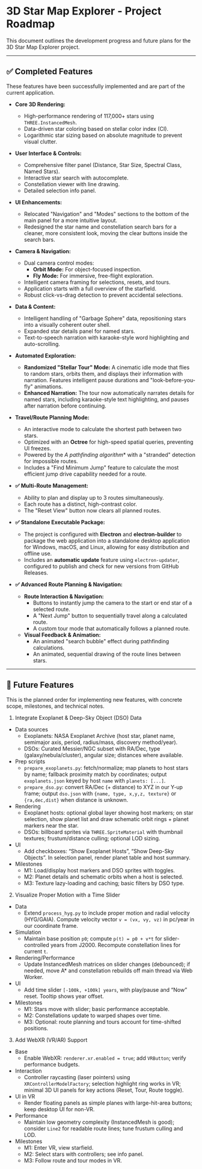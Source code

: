 # 3D Star Map Explorer - Project Roadmap

This document outlines the development progress and future plans for the 3D Star Map Explorer project.

---

## ✅ Completed Features

These features have been successfully implemented and are part of the current application.

- **Core 3D Rendering:**
  - High-performance rendering of 117,000+ stars using `THREE.InstancedMesh`.
  - Data-driven star coloring based on stellar color index (CI).
  - Logarithmic star sizing based on absolute magnitude to prevent visual clutter.

- **User Interface & Controls:**
  - Comprehensive filter panel (Distance, Star Size, Spectral Class, Named Stars).
  - Interactive star search with autocomplete.
  - Constellation viewer with line drawing.
  - Detailed selection info panel.

- **UI Enhancements:**
  - Relocated "Navigation" and "Modes" sections to the bottom of the main panel for a more intuitive layout.
  - Redesigned the star name and constellation search bars for a cleaner, more consistent look, moving the clear buttons inside the search bars.

- **Camera & Navigation:**
  - Dual camera control modes:
    - **Orbit Mode:** For object-focused inspection.
    - **Fly Mode:** For immersive, free-flight exploration.
  - Intelligent camera framing for selections, resets, and tours.
  - Application starts with a full overview of the starfield.
  - Robust click-vs-drag detection to prevent accidental selections.

- **Data & Content:**
  - Intelligent handling of "Garbage Sphere" data, repositioning stars into a visually coherent outer shell.
  - Expanded star details panel for named stars.
  - Text-to-speech narration with karaoke-style word highlighting and auto-scrolling.

- **Automated Exploration:**
  - **Randomized "Stellar Tour" Mode:** A cinematic idle mode that flies to random stars, orbits them, and displays their information with narration. Features intelligent pause durations and "look-before-you-fly" animations.
  - **Enhanced Narration:** The tour now automatically narrates details for named stars, including karaoke-style text highlighting, and pauses after narration before continuing.

- **Travel/Route Planning Mode:**
  - An interactive mode to calculate the shortest path between two stars.
  - Optimized with an **Octree** for high-speed spatial queries, preventing UI freezes.
  - Powered by the **A* pathfinding algorithm** with a "stranded" detection for impossible routes.
  - Includes a "Find Minimum Jump" feature to calculate the most efficient jump drive capability needed for a route.

- **✅ Multi-Route Management:**
  - Ability to plan and display up to 3 routes simultaneously.
  - Each route has a distinct, high-contrast color.
  - The "Reset View" button now clears all planned routes.

- **✅ Standalone Executable Package:**
  - The project is configured with **Electron** and **electron-builder** to package the web application into a standalone desktop application for Windows, macOS, and Linux, allowing for easy distribution and offline use.
  - Includes an **automatic update** feature using `electron-updater`, configured to publish and check for new versions from GitHub Releases.

- **✅ Advanced Route Planning & Navigation:**
    - **Route Interaction & Navigation:**
        - Buttons to instantly jump the camera to the start or end star of a selected route.
        - A "Next Jump" button to sequentially travel along a calculated route.
        - A custom tour mode that automatically follows a planned route.
    - **Visual Feedback & Animation:**
        - An animated "search bubble" effect during pathfinding calculations.
        - An animated, sequential drawing of the route lines between stars.

---

## 🚀 Future Features

This is the planned order for implementing new features, with concrete scope, milestones, and technical notes.

1) Integrate Exoplanet & Deep-Sky Object (DSO) Data
- Data sources
  - Exoplanets: NASA Exoplanet Archive (host star, planet name, semimajor axis, period, radius/mass, discovery method/year).
  - DSOs: Curated Messier/NGC subset with RA/Dec, type (galaxy/nebula/cluster), angular size; distances where available.
- Prep scripts
  - `prepare_exoplanets.py`: fetch/normalize; map planets to host stars by name; fallback proximity match by coordinates; output `exoplanets.json` keyed by host `name` with `planets: [...]`.
  - `prepare_dso.py`: convert RA/Dec (+ distance) to XYZ in our Y-up frame; output `dso.json` with `{name, type, x,y,z, texture}` or `{ra,dec,dist}` when distance is unknown.
- Rendering
  - Exoplanet hosts: optional global layer showing host markers; on star selection, show planet list and draw schematic orbit rings + planet markers near the star.
  - DSOs: billboard sprites via `THREE.SpriteMaterial` with thumbnail textures; frustum/distance culling; optional LOD sizing.
- UI
  - Add checkboxes: “Show Exoplanet Hosts”, “Show Deep-Sky Objects”. In selection panel, render planet table and host summary.
- Milestones
  - M1: Load/display host markers and DSO sprites with toggles.
  - M2: Planet details and schematic orbits when a host is selected.
  - M3: Texture lazy-loading and caching; basic filters by DSO type.

2) Visualize Proper Motion with a Time Slider
- Data
  - Extend `process_hyg.py` to include proper motion and radial velocity (HYG/GAIA). Compute velocity vector `v = (vx, vy, vz)` in pc/year in our coordinate frame.
- Simulation
  - Maintain base position `p0`; compute `p(t) = p0 + v*t` for slider-controlled years from J2000. Recompute constellation lines for current `t`.
- Rendering/Performance
  - Update InstancedMesh matrices on slider changes (debounced); if needed, move A* and constellation rebuilds off main thread via Web Worker.
- UI
  - Add time slider `[-100k, +100k] years`, with play/pause and “Now” reset. Tooltip shows year offset.
- Milestones
  - M1: Stars move with slider; basic performance acceptable.
  - M2: Constellations update to warped shapes over time.
  - M3: Optional: route planning and tours account for time-shifted positions.

3) Add WebXR (VR/AR) Support
- Base
  - Enable WebXR: `renderer.xr.enabled = true`; add `VRButton`; verify performance budgets.
- Interaction
  - Controller raycasting (laser pointers) using `XRControllerModelFactory`; selection highlight ring works in VR; minimal 3D UI panels for key actions (Reset, Tour, Route toggle).
- UI in VR
  - Render floating panels as simple planes with large-hit-area buttons; keep desktop UI for non-VR.
- Performance
  - Maintain low geometry complexity (InstancedMesh is good); consider `Line2` for readable route lines; tune frustum culling and LOD.
- Milestones
  - M1: Enter VR, view starfield.
  - M2: Select stars with controllers; see info panel.
  - M3: Follow route and tour modes in VR.